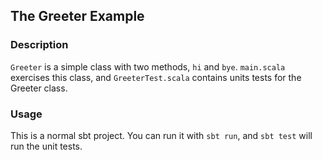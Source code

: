 ## The Greeter Example

### Description

`Greeter` is a simple class with two methods, `hi` and `bye`. `main.scala` exercises this class, and `GreeterTest.scala` contains units tests for the Greeter class.

### Usage

This is a normal sbt project. You can run it with `sbt run`, and `sbt test` will run the unit tests.

